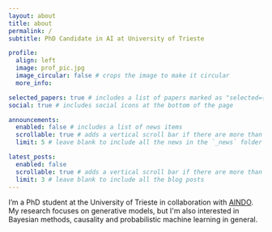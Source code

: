 ```yaml
---
layout: about
title: about
permalink: /
subtitle: PhD Candidate in AI at University of Trieste

profile:
  align: left
  image: prof_pic.jpg
  image_circular: false # crops the image to make it circular
  more_info: 

selected_papers: true # includes a list of papers marked as "selected={true}"
social: true # includes social icons at the bottom of the page

announcements:
  enabled: false # includes a list of news items
  scrollable: true # adds a vertical scroll bar if there are more than 3 news items
  limit: 5 # leave blank to include all the news in the `_news` folder

latest_posts:
  enabled: false
  scrollable: true # adds a vertical scroll bar if there are more than 3 new posts items
  limit: 3 # leave blank to include all the blog posts
---
```


I’m a PhD student at the University of Trieste in collaboration with [AINDO](https://www.aindo.com/). My research focuses on generative models, but I'm also interested in Bayesian methods, causality and probabilistic machine learning in general.
